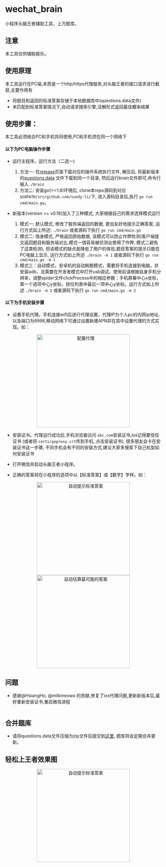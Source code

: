 # wechat_brain
小程序头脑王者辅助工具，上万题库。


## 注意
本工具仅供辅助娱乐。

## 使用原理
本工具运行在PC端,本质是一个http/https代理服务,对头脑王者的接口请求进行截获,主要作用有

- 将题目和返回的标准答案存储于本地数据库中(questions.data文件)
- 未匹配到标准答案情况下,自动请求搜索引擎,注解形式返回最佳概率结果

## 使用步骤：
本工具必须结合PC和手机共同使用,PC和手机须在同一个网络下

#### 以下为PC电脑操作步骤

- 运行主程序。运行方法（二选一)
	1. 方法一: 在[release](https://github.com/sundy-li/wechat_brain/releases)页面下载对应的操作系统执行文件, 解压后, 将最新版本的[questions.data](https://github.com/sundy-li/wechat_brain/blob/master/questions.data) 文件下载到同一个目录, 然后运行brain文件即可,命令行输入`./brain` 
	2. 方法二: 安装go(>=1.8)环境后, clone本repo源码到对应`$GOPATH/src/github.com/sundy-li/`下, 进入源码目录后,执行 `go run cmd/main.go`。

- 新版本(version >= v0.18)加入了三种模式, 大家根据自己的需求选择模式运行
	1. 模式一: 默认模式, 修改了服务端返回的数据, 更加友好地提示正确答案, 运行方式如上所述: `./brain` 或者源码下执行 `go run cmd/main.go`
	2. 模式二: 隐身模式, 严格返回原始数据, 该模式可以防止作弊检测(客户端提交返回题目和服务端对比,模式一很容易被侦测出使用了作弊, 模式二避免了这类检测), 但该模式的缺点是降低了用户的体验,题目答案的提示只能在PC电脑上显示, 运行方式如上所述 `./brain -m 1` 或者源码下执行 `go run cmd/main.go -m 1`
	3. 模式三：自动模式，安卓机的自动刷题模式，需要将手机连接到电脑，并安装adb，且需要在开发者模式中打开usb调试，使用前请根据自身手机分辨率，调整spider文件clickProcess中的相应参数：手机屏幕中心x坐标，第一个选项中心y坐标，排位列表中最后一项中心y坐标。运行方式如上所述 `./brain -m 2` 或者源码下执行 `go run cmd/main.go -m 2`

#### 以下为手机安装步骤

- 设置手机代理。手机连接wifi后进行代理设置，代理IP为个人pc的内网ip地址,以及端口为8998,移动网络下可通过设置新建APN并在其中设置代理的方式实现。如：
<div align="center">    
 <img src="./docs/3.jpeg" width = "300" alt="配置代理" align=center />
</div> 

- 安装证书。代理运行成功后,手机浏览器访问 `abc.com`安装证书,ios记得要信任证书 (或者将 `certs/goproxy.crt`传到手机, 点击安装证书), 很多朋友会卡在安装证书这一步骤, 不同手机会有不同的安装方式,建议大家多搜索下自己机型如何安装证书

- 打开微信并启动头脑王者小程序。
- 正确的答案将在小程序的选项中以【标准答案】或【数字】字样。如：  
<div align="center">
 <img src="./docs/2.jpg" width = "300" alt="自动提示标准答案" align=center />
 <img src="./docs/1.jpg" width = "300" alt="自动估算最可能的答案" align=center />
</div>

## 问题
- 感谢@HsiangHo, @milkmeowo 的贡献,修复了ios代理问题,更新新版本后,最好重新安装证书,重启微信进程
  ~~~ios端由于goproxy无法代理websocket问题,暂时无法使用,希望大家可以来完善这个问题,见[这个issue](https://github.com/sundy-li/wechat_brain/issues/18)~~~

## 合并题库
- 请将questions.data文件压缩为zip文件后提交到[这里](https://github.com/sundy-li/wechat_brain/issues/17), 题库将会定期合并更新。

## 轻松上王者效果图

<div align="center">    
 <img src="./docs/4.jpeg" width = "300" alt="自动提示标准答案" align=center />
</div>

